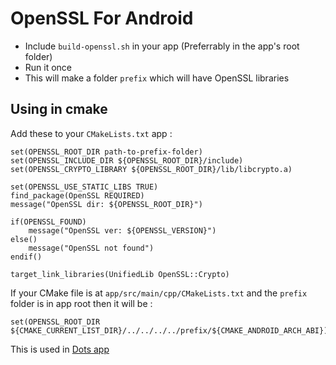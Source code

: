 # OpenSSL For Android 

* Include `build-openssl.sh` in your app (Preferrably in the app's root folder)
* Run it once
* This will make a folder `prefix` which will have OpenSSL libraries

## Using in cmake

Add these to your `CMakeLists.txt` app :

```
set(OPENSSL_ROOT_DIR path-to-prefix-folder)
set(OPENSSL_INCLUDE_DIR ${OPENSSL_ROOT_DIR}/include)
set(OPENSSL_CRYPTO_LIBRARY ${OPENSSL_ROOT_DIR}/lib/libcrypto.a)

set(OPENSSL_USE_STATIC_LIBS TRUE)
find_package(OpenSSL REQUIRED)
message("OpenSSL dir: ${OPENSSL_ROOT_DIR}")

if(OPENSSL_FOUND)
    message("OpenSSL ver: ${OPENSSL_VERSION}")
else()
    message("OpenSSL not found")
endif()

target_link_libraries(UnifiedLib OpenSSL::Crypto)
```

If your CMake file is at `app/src/main/cpp/CMakeLists.txt` and the `prefix` folder is in app root then it will be :

```
set(OPENSSL_ROOT_DIR ${CMAKE_CURRENT_LIST_DIR}/../../../../prefix/${CMAKE_ANDROID_ARCH_ABI})
```

This is used in [Dots app](https://github.com/subins2000/Dots)
